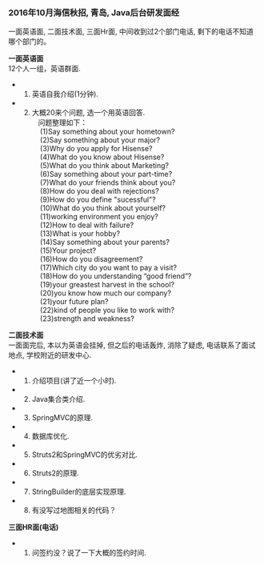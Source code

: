 ### 2016年10月海信秋招, 青岛, Java后台研发面经 ###
 一面英语面, 二面技术面, 三面Hr面, 中间收到过2个部门电话, 剩下的电话不知道哪个部门的。 

<Strong>一面英语面</Strong>    
  12个人一组，英语群面.
* 1. 英语自我介绍(1分钟).
* 2. 大概20来个问题, 选一个用英语回答.    
&nbsp;&nbsp; 问题整理如下：     
&nbsp;&nbsp;&nbsp; (1)Say something about your hometown?     
&nbsp;&nbsp;&nbsp; (2)Say something about your major?      
&nbsp;&nbsp;&nbsp; (3)Why do you apply for Hisense?      
&nbsp;&nbsp;&nbsp; (4)What do you know about Hisense?     
&nbsp;&nbsp;&nbsp; (5)What do you think about Marketing?    
&nbsp;&nbsp;&nbsp; (6)Say something about your part-time?      
&nbsp;&nbsp;&nbsp; (7)What do your friends think about you?       
&nbsp;&nbsp;&nbsp; (8)How do you deal with rejections?     
&nbsp;&nbsp;&nbsp; (9)How do you define "sucessful"?       
&nbsp;&nbsp;&nbsp; (10)What do you think about yourself?      
&nbsp;&nbsp;&nbsp; (11)working environment you enjoy?      
&nbsp;&nbsp;&nbsp; (12)How to deal with failure?       
&nbsp;&nbsp;&nbsp; (13)What is your hobby?        
&nbsp;&nbsp;&nbsp; (14)Say something about your parents?      
&nbsp;&nbsp;&nbsp; (15)Your project?      
&nbsp;&nbsp;&nbsp; (16)How do you disagreement?      
&nbsp;&nbsp;&nbsp; (17)Which city do you want to pay a visit?       
&nbsp;&nbsp;&nbsp; (18)How do you understanding “good friend”?      
&nbsp;&nbsp;&nbsp; (19)your greastest harvest in the school?      
&nbsp;&nbsp;&nbsp; (20)you know how much our company?      
&nbsp;&nbsp;&nbsp; (21)your future plan?      
&nbsp;&nbsp;&nbsp; (22)kind of people you like to work with?      
&nbsp;&nbsp;&nbsp; (23)strength and weakness?   

<Strong>二面技术面</Strong>    
  一面面完后, 本以为英语会挂掉, 但之后的电话轰炸, 消除了疑虑, 电话联系了面试地点, 学校附近的研发中心.
* 1. 介绍项目(讲了近一个小时).
* 2. Java集合类介绍.
* 3. SpringMVC的原理.
* 4. 数据库优化.
* 5. Struts2和SpringMVC的优劣对比.
* 6. Struts2的原理.
* 7. StringBuilder的底层实现原理.
* 8. 有没写过地图相关的代码？

<Strong>三面HR面(电话)</Strong>    
* 1. 问签约没？说了一下大概的签约时间.
